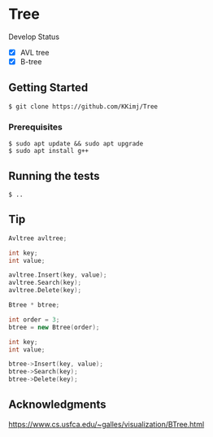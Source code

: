 # Tree

Develop Status
- [x] AVL tree
- [x] B-tree

## Getting Started
```
$ git clone https://github.com/KKimj/Tree
```

### Prerequisites
```
$ sudo apt update && sudo apt upgrade
$ sudo apt install g++
```

## Running the tests
```
$ ..
```

## Tip
```c++
Avltree avltree;

int key;
int value;

avltree.Insert(key, value);
avltree.Search(key);
avltree.Delete(key);

```

```c++
Btree * btree;

int order = 3;
btree = new Btree(order);

int key;
int value;

btree->Insert(key, value);
btree->Search(key);
btree->Delete(key);

```

## Acknowledgments
https://www.cs.usfca.edu/~galles/visualization/BTree.html
